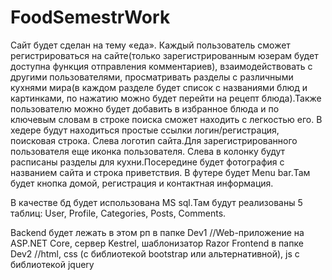 # FoodSemestrWork
Сайт будет сделан на тему «еда».
Каждый пользователь сможет регистрироваться на сайте(только зарегистрированным юзерам будет доступна функция отправления комментариев), взаимодействовать с другими пользователями, просматривать разделы с различными кухнями мира(в каждом разделе будет список с названиями блюд и картинками, по нажатию можно будет перейти на рецепт блюда).Также пользователю можно будет добавить в избранное блюда и по ключевым словам в строке поиска сможет находить с легкостью его.
В хедере будут находиться простые ссылки логин/регистрация, поисковая строка. Слева логотип сайта.Для зарегистрированного пользователя еще иконка пользователя.
Слева в колонку будут расписаны разделы для кухни.Посередине будет фотография с названием сайта и строка приветствия.
В футере будет Menu bar.Там будет кнопка домой, регистрация и контактная информация.

В качестве бд будет использована MS sql.Там будут реализованы 5 таблиц: User, Profile, Categories, Posts, Comments.

Backend будет лежать в этом рп в папке Dev1 //Web-приложение на ASP.NET Core, сервер Kestrel, шаблонизатор Razor
Frontend в папке Dev2 //html, css (с библиотекой bootstrap или альтернативной), js с библиотекой jquery
